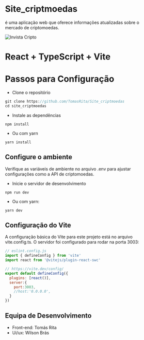 
# Site_criptmoedas
 é uma aplicação web que oferece informações atualizadas sobre o mercado de criptomoedas. 

![Invista Cripto](https://github.com/user-attachments/assets/f586e4fd-12c9-4891-9caf-1e3c0efd9846)

# React + TypeScript + Vite
# Passos para Configuração
- Clone o repositório
```js
git clone https://github.com/TomasRita/Site_criptmoedas
cd site_criptmoedas
```
- Instale as dependências
```
npm install
```
- Ou com yarn
```
yarn install
```
## Configure o ambiente
Verifique as variáveis de ambiente no arquivo .env para ajustar configurações como a API de criptomoedas.
- Inicie o servidor de desenvolvimento
```
npm run dev
```
- Ou com yarn:
```
yarn dev
```
## Configuração do Vite
 A configuração básica do Vite para este projeto está no arquivo vite.config.ts. O servidor foi configurado para rodar na porta 3003:

```js
// eslint.config.js
import { defineConfig } from 'vite'
import react from '@vitejs/plugin-react-swc'

// https://vite.dev/config/
export default defineConfig({
  plugins: [react()],
  server:{
    port:3003,
    //host:'0.0.0.0',
  }
})

```
## Equipa de Desenvolvimento
- Front-end: Tomás Rita
- Ui/ux: Wilson Brás
